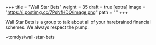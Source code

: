 
+++
title = "Wall Star Bets"
weight = 35
draft = true
[extra]
image = "https://i.postimg.cc/7PsNfHDQ/image.png"
path = ""
+++


Wall Star Bets is a group to talk about all of your harebrained financial schemes. We always respect the pump.

~tomdys/wall-star-bets
